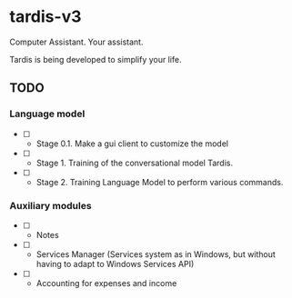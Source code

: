 # tardis-v3
Computer Assistant. Your assistant.

Tardis is being developed to simplify your life. 

## TODO

### Language model  
- [ ] - Stage 0.1. Make a gui client to customize the model
- [ ] - Stage 1. Training of the conversational model Tardis.
- [ ] - Stage 2. Training Language Model to perform various commands.
### Auxiliary modules  
- [ ] - Notes
- [ ] - Services Manager (Services system as in Windows, but without having to adapt to Windows Services API)
- [ ] - Accounting for expenses and income
